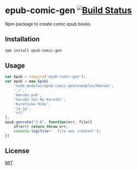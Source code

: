 # epub-comic-gen [![Build Status](https://travis-ci.org/weslleih/epub-comic-gen.svg?branch=master)](https://travis-ci.org/weslleih/epub-comic-gen)
Npm package to create comic epub books

## Installation

```bash
npm install epub-comic-gen
```

## Usage

```js
var Epub = require('epub-comic-gen');
var epub = new Epub(
    'node_modules/epub-comic-gen/exemples/Haruko',
    './',
    'Haruko.pub',
    'Haruko San No Kareshi',
    'Kuratsuka Riko',
    'ja-jp',
    'rtl'
);
epub.genrate("3.0", function(err, file){
    if(err) return throw err;
    console.log(file+'  file was created!');
})
```
## License
[MIT](LICENSE)

